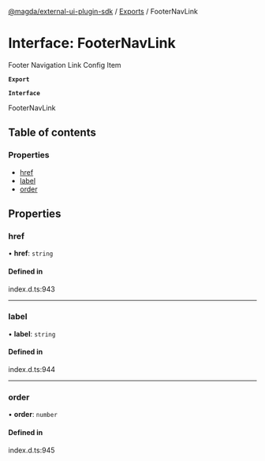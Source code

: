 [@magda/external-ui-plugin-sdk](../README.md) / [Exports](../modules.md) / FooterNavLink

# Interface: FooterNavLink

Footer Navigation Link Config Item

**`Export`**

**`Interface`**

FooterNavLink

## Table of contents

### Properties

- [href](FooterNavLink.md#href)
- [label](FooterNavLink.md#label)
- [order](FooterNavLink.md#order)

## Properties

### href

• **href**: `string`

#### Defined in

index.d.ts:943

___

### label

• **label**: `string`

#### Defined in

index.d.ts:944

___

### order

• **order**: `number`

#### Defined in

index.d.ts:945
